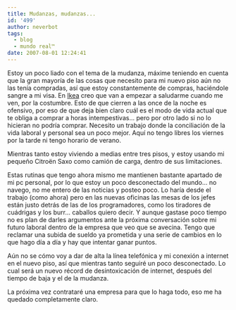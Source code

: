 ```yaml
---
title: Mudanzas, mudanzas...
id: '499'
author: neverbot
tags:
  - blog
  - mundo real™
date: 2007-08-01 12:24:41
---
```


Estoy un poco liado con el tema de la mudanza, máxime teniendo en cuenta que la gran mayoría de las cosas que necesito para mi nuevo piso aún no las tenía compradas, así que estoy constantemente de compras, haciéndole sangre a mi visa. En [Ikea](http://www.ikea.es) creo que van a empezar a saludarme cuando me ven, por la costumbre. Esto de que cierren a las once de la noche es ofensivo, por eso de que deja bien claro cuál es el modo de vida actual que te obliga a comprar a horas intempestivas... pero por otro lado si no lo hicieran no podría comprar. Necesito un trabajo donde la conciliación de la vida laboral y personal sea un poco mejor. Aquí no tengo libres los viernes por la tarde ni tengo horario de verano.

Mientras tanto estoy viviendo a medias entre tres pisos, y estoy usando mi pequeño Citroën Saxo como camión de carga, dentro de sus limitaciones.

Estas rutinas que tengo ahora mismo me mantienen bastante apartado de mi pc personal, por lo que estoy un poco desconectado del mundo... no navego, no me entero de las noticias y posteo poco. Lo haría desde el trabajo (como ahora) pero en las nuevas oficinas las mesas de los jefes están justo detrás de las de los programadores, como los tiradores de cuádrigas y los burr... caballos quiero decir. Y aunque gastase poco tiempo no es plan de darles argumentos ante la próxima conversación sobre mi futuro laboral dentro de la empresa que veo que se avecina. Tengo que reclamar una subida de sueldo ya prometida y una serie de cambios en lo que hago día a día y hay que intentar ganar puntos.

Aún no se cómo voy a dar de alta la línea telefónica y mi conexión a internet en el nuevo piso, así que mientras tanto seguiré un poco desconectado. Lo cual será un nuevo récord de desintoxicación de internet, después del tiempo de baja y el de la mudanza.

La próxima vez contrataré una empresa para que lo haga todo, eso me ha quedado completamente claro.
